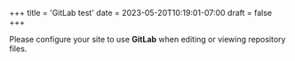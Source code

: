 +++
title = 'GitLab test'
date = 2023-05-20T10:19:01-07:00
draft = false
+++

Please configure your site to use **GitLab** when editing or viewing repository files.
